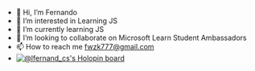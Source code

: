 - 👋 Hi, I’m Fernando
- 👀 I’m interested in Learning JS
- 🌱 I’m currently learning JS
- 💞️ I’m looking to collaborate on Microsoft Learn Student Ambassadors
- 📫 How to reach me fwzk777@gmail.com
- [![@lfernand_cs's Holopin board](https://holopin.me/lfernand_cs)](https://holopin.io/@lfernand_cs)
<!---
lfwzk/lfwzk is a ✨ special ✨ repository because its `README.md` (this file) appears on your GitHub profile.
You can click the Preview link to take a look at your changes.
--->
